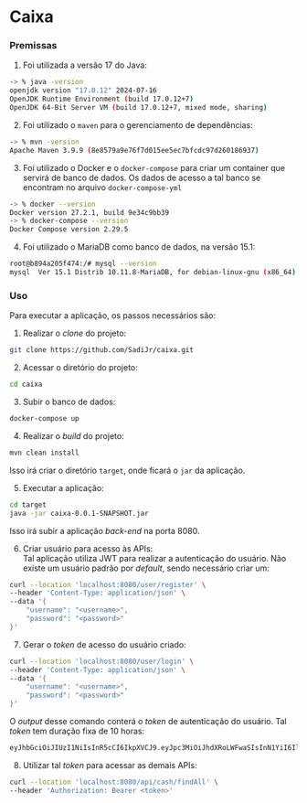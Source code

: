 # Caixa


### Premissas

1. Foi utilizada a versão 17 do Java:  
```bash
-> % java -version
openjdk version "17.0.12" 2024-07-16
OpenJDK Runtime Environment (build 17.0.12+7)
OpenJDK 64-Bit Server VM (build 17.0.12+7, mixed mode, sharing)
```

2. Foi utilizado o `maven` para o gerenciamento de dependências:
```bash
-> % mvn -version
Apache Maven 3.9.9 (8e8579a9e76f7d015ee5ec7bfcdc97d260186937)
```

3. Foi utilizado o Docker e o `docker-compose` para criar um container que servirá de banco de dados. Os dados de acesso a tal banco se encontram no arquivo `docker-compose-yml`
```bash
-> % docker --version
Docker version 27.2.1, build 9e34c9bb39
-> % docker-compose --version
Docker Compose version 2.29.5
```

4. Foi utilizado o MariaDB como banco de dados, na versão 15.1:
```bash
root@b894a205f474:/# mysql --version
mysql  Ver 15.1 Distrib 10.11.8-MariaDB, for debian-linux-gnu (x86_64) using  EditLine wrapper
```

### Uso

Para executar a aplicação, os passos necessários são:

1. Realizar o _clone_ do projeto:
```bash
git clone https://github.com/SadiJr/caixa.git
```

2. Acessar o diretório do projeto:
```bash
cd caixa
```

3. Subir o banco de dados:
```bash
docker-compose up
```

4. Realizar o _build_ do projeto:
```bash
mvn clean install
```

Isso irá criar o diretório `target`, onde ficará o `jar` da aplicação.

5. Executar a aplicação:
```bash
cd target
java -jar caixa-0.0.1-SNAPSHOT.jar
```

Isso irá subir a aplicação _back-end_ na porta 8080.

6. Criar usuário para acesso às APIs:    
Tal aplicação utiliza JWT para realizar a autenticação do usuário. Não existe um usuário padrão por _default_, sendo necessário criar um:
```bash
curl --location 'localhost:8080/user/register' \
--header 'Content-Type: application/json' \
--data '{
    "username": "<username>",
    "password": "<password>"
}'
```

7. Gerar o _token_ de acesso do usuário criado:
```bash
curl --location 'localhost:8080/user/login' \
--header 'Content-Type: application/json' \
--data '{
    "username": "<username>",
    "password": "<password>"
}'
```

O _output_ desse comando conterá o _token_ de autenticação do usuário. Tal _token_ tem duração fixa de 10 horas:
```bash
eyJhbGciOiJIUzI1NiIsInR5cCI6IkpXVCJ9.eyJpc3MiOiJhdXRoLWFwaSIsInN1YiI6IlNhZGkiLCJleHAiOjE3MjkzNzc2MzZ9._iihLwuu7Y_JLO8ib40c7IvYHrSIOvQJjHdt963iSsM
```

8. Utilizar tal _token_ para acessar as demais APIs:
```bash
curl --location 'localhost:8080/api/cash/findAll' \
--header 'Authorization: Bearer <token>'
```
